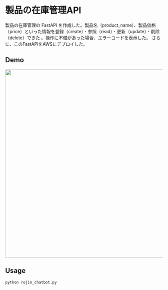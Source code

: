 製品の在庫管理API
====

製品の在庫管理の FastAPI を作成した。製品名（product_name）、製品価格（price）といった情報を登録（create）・参照（read）・更新（update）・削除（delete）できた 。操作に不備があった場合、エラーコードを表示した。
さらに、このFastAPIをAWSにデプロイした。

## Demo

<img src="https://github.com/kutsumasanari/portofolio/blob/master/8魯迅チャットボット/demo.gif" width="600px">

## Usage

```
python rojin_chatbot.py
```
